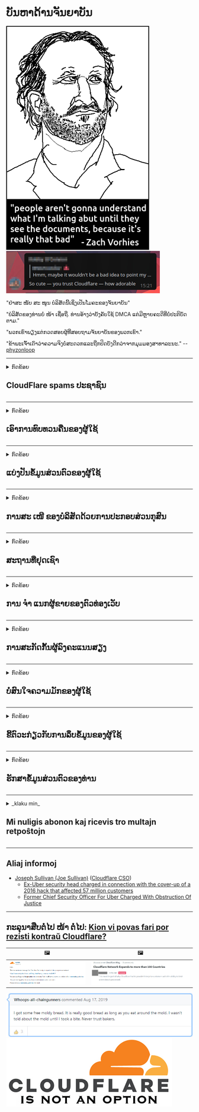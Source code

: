 # ບັນຫາດ້ານຈັນຍາບັນ

![](../image/itsreallythatbad.jpg)
![](../image/telegram/c81238387627b4bfd3dcd60f56d41626.jpg)

"ຢ່າສະ ໜັບ ສະ ໜູນ ບໍລິສັດນີ້ເຊິ່ງເປັນໂມຄະຂອງຈັນຍາບັນ"

"ບໍລິສັດຂອງທ່ານບໍ່ ໜ້າ ເຊື່ອຖື. ທ່ານອ້າງວ່າບັງຄັບໃຊ້ DMCA ແຕ່ມີຫຼາຍຄະດີທີ່ບໍ່ປະຕິບັດຕາມ."

"ພວກເຂົາພຽງແຕ່ກວດສອບຜູ້ທີ່ສອບຖາມຈັນຍາບັນຂອງພວກເຂົາ."

"ຂ້າພະເຈົ້າເດົາວ່າຄວາມຈິງບໍ່ສະດວກແລະຖືກປິດບັງດີກວ່າຈາກມຸມມອງສາທາລະນະ."  -- [phyzonloop](https://twitter.com/phyzonloop)


---


<details>
<summary>ກົດຂ້ອຍ

## CloudFlare spams ປະຊາຊົນ
</summary>


Cloudflare ກຳ ລັງສົ່ງອີເມວສະແປມໃຫ້ຜູ້ໃຊ້ທີ່ບໍ່ແມ່ນ Cloudflare.

- ສົ່ງອີເມວຫາຜູ້ຈອງທີ່ໄດ້ເລືອກເຂົ້າໃຊ້ເທົ່ານັ້ນ
- ເມື່ອຜູ້ໃຊ້ເວົ້າວ່າ "ຢຸດ", ຫຼັງຈາກນັ້ນຢຸດສົ່ງອີເມວ

ມັນງ່າຍດາຍແທ້ໆ. ແຕ່ Cloudflare ບໍ່ສົນໃຈ.
Cloudflare ກ່າວວ່າການໃຊ້ບໍລິການຂອງພວກເຂົາສາມາດຢຸດຜູ້ spammers ຫຼືຜູ້ໂຈມຕີທັງ ໝົດ.
ພວກເຮົາສາມາດຢຸດ Cloudflare ໄດ້ແນວໃດໂດຍບໍ່ຕ້ອງໃຊ້ Cloudflare?


| 🖼 | 🖼 |
| --- | --- |
| ![](../image/cfspam01.jpg) | ![](../image/cfspam03.jpg) |
| ![](../image/cfspam02.jpg) | ![](../image/cfspambrittany.jpg)<br>![](../image/cfspamtwtr.jpg) |
| ![](../image/cfspam04.jpg) | ![](../image/cfspam05.jpg) |

</details>

---

<details>
<summary>ກົດຂ້ອຍ

## ເອົາການທົບທວນຄືນຂອງຜູ້ໃຊ້
</summary>


Cloudflare censor ການທົບທວນທາງລົບ.
ຖ້າທ່ານໂພສຂໍ້ຄວາມຕ້ານ Cloudflare ໃນ Twitter, ທ່ານຈະມີໂອກາດໄດ້ຮັບ ຄຳ ຕອບຈາກພະນັກງານ Cloudflare ດ້ວຍຂໍ້ຄວາມ "ບໍ່, ມັນບໍ່ແມ່ນ".
ຖ້າທ່ານຂຽນການທົບທວນທາງລົບໃນເວັບໄຊທ໌ທົບທວນໃດກໍ່ຕາມ, ພວກເຂົາຈະພະຍາຍາມ censor ມັນ.


| 🖼 | 🖼 |
| --- | --- |
| ![](../image/cfcenrev_01.jpg)<br>![](../image/cfcenrev_02.jpg) | ![](../image/cfcenrev_03.jpg) |

</details>

---

<details>
<summary>ກົດຂ້ອຍ

## ແບ່ງປັນຂໍ້ມູນສ່ວນຕົວຂອງຜູ້ໃຊ້
</summary>


Cloudflare ມີປັນຫາລົບກວນຢ່າງໃຫຍ່ຫຼວງ.
Cloudflare ແບ່ງປັນຂໍ້ມູນສ່ວນຕົວຂອງຜູ້ທີ່ຈົ່ມກ່ຽວກັບເວັບໄຊທ໌ທີ່ເປັນເຈົ້າພາບ.
ບາງຄັ້ງພວກເຂົາຂໍໃຫ້ທ່ານໃຫ້ເອົາບັດປະ ຈຳ ຕົວຂອງທ່ານ.
ຖ້າທ່ານບໍ່ຕ້ອງການກໍ່ກວນ, ໂຈມຕີ, ດັດແປງຫຼືຂ້າ, ທ່ານຈະຢູ່ຫ່າງໄກຈາກເວັບໄຊທ໌ Cloudflared.


| 🖼 | 🖼 |
| --- | --- |
| ![](../image/cfdox_what.jpg) | ![](../image/cfdox_swat.jpg) |
| ![](../image/cfdox_kill.jpg) | ![](../image/cfdox_threat.jpg) |
| ![](../image/cfdox_dox.jpg) | ![](../image/cfdox_ex1.jpg) |
| ![](../image/cfabuseform.jpg) | ![](../image/cfdox_ex2.jpg) |

</details>

---

<details>
<summary>ກົດຂ້ອຍ

## ການສະ ເໜີ ຂອງບໍລິສັດດ້ວຍການປະກອບສ່ວນກຸສົນ
</summary>


CloudFlare ກຳ ລັງຂໍການປະກອບສ່ວນເພື່ອການກຸສົນ.
ມັນເປັນຕາຢ້ານຫລາຍທີ່ບໍລິສັດອາເມລິກາຈະຂໍຄວາມໃຈບຸນຮ່ວມກັບອົງການທີ່ບໍ່ຫວັງຜົນ ກຳ ໄລທີ່ມີສາເຫດທີ່ດີ.
ຖ້າທ່ານມັກການກີດຂວາງຄົນອື່ນຫລືເສຍເວລາຂອງຄົນອື່ນ, ທ່ານອາດຈະຕ້ອງການສັ່ງຊື້ pizza ບາງຢ່າງ ສຳ ລັບພະນັກງານ Cloudflare.


![](../image/cfdonate.jpg)

</details>

---

<details>
<summary>ກົດຂ້ອຍ

## ສະຖານທີ່ຢຸດເຊົາ
</summary>


ເຈົ້າຈະເຮັດແນວໃດຖ້າເວັບໄຊທ໌້ຂອງເຈົ້າລຸດລົງຢ່າງກະທັນຫັນ?
ມີລາຍງານວ່າ Cloudflare ກຳ ລັງລຶບການຕັ້ງຄ່າຫລືຢຸດບໍລິການຂອງຜູ້ໃຊ້ໂດຍບໍ່ມີການແຈ້ງເຕືອນໃດໆ, ຢ່າງງຽບໆ.
ພວກເຮົາແນະ ນຳ ໃຫ້ທ່ານຊອກຫາຜູ້ໃຫ້ບໍລິການທີ່ດີກວ່າ.

![](../image/cftmnt.jpg)

</details>

---

<details>
<summary>ກົດຂ້ອຍ

## ການ ຈຳ ແນກຜູ້ຂາຍຂອງຕົວທ່ອງເວັບ
</summary>


CloudFlare ໃຫ້ການຮັກສາບຸລິມະສິດແກ່ຜູ້ທີ່ໃຊ້ Firefox ໃນຂະນະທີ່ໃຫ້ການຮັກສາ hostile ກັບຜູ້ໃຊ້ທີ່ບໍ່ແມ່ນ Tor-Browser ຜ່ານ Tor.
ຜູ້ໃຊ້ Tor ຂອງຜູ້ທີ່ປະຕິເສດຢ່າງຖືກຕ້ອງທີ່ຈະໃຊ້ javascript ທີ່ບໍ່ແມ່ນຟຣີກໍ່ໄດ້ຮັບການປິ່ນປົວທີ່ເປັນສັດຕູ.
ຄວາມບໍ່ສະ ເໝີ ພາບໃນການເຂົ້າເຖິງນີ້ແມ່ນການລ່ວງລະເມີດຄວາມເປັນກາງຂອງເຄືອຂ່າຍແລະການສວຍໃຊ້ ອຳ ນາດ.

![](../image/browdifftbcx.gif)

- ຊ້າຍ: Tor Browser, ຂວາ: Chrome. ທີ່ຢູ່ IP ດຽວກັນ.

![](../image/browserdiff.jpg)

- ຊ້າຍ: Tor Browser Javascript ພິການ, ຄຸກກີເປີດໃຊ້ງານ
- ສິດ: Chrome Javascript ເປີດໃຊ້ງານ, ຄຸກກີຖືກພິການ

![](../image/cfsiryoublocked.jpg)

- QuteBrowser (ໂປຣແກຣມທ່ອງເວັບນ້ອຍໆ) ໂດຍບໍ່ຕ້ອງໃຊ້ Tor (Clearnet IP)

| ***Browser*** | ***ເຂົ້າເຖິງການຮັກສາ*** |
| --- | --- |
| Tor Browser (ເປີດໃຊ້ Javascript) | ການເຂົ້າເຖິງອະນຸຍາດ |
| Firefox (ເປີດໃຊ້ Javascript) | ການເຂົ້າເຖິງທີ່ເຊື່ອມໂຊມ |
| Chromium (ເປີດໃຊ້ Javascript) | ການເຂົ້າເຖິງທີ່ເຊື່ອມໂຊມ |
| Chromium or Firefox (Javascript ຖືກປິດໃຊ້ງານ) | ປະ​ຕິ​ເສດ​ການ​ເຂົ້າ​ເຖິງ |
| Chromium or Firefox (ຄຸກກີຖືກພິການ) | ປະ​ຕິ​ເສດ​ການ​ເຂົ້າ​ເຖິງ |
| QuteBrowser | ປະ​ຕິ​ເສດ​ການ​ເຂົ້າ​ເຖິງ |
| lynx | ປະ​ຕິ​ເສດ​ການ​ເຂົ້າ​ເຖິງ |
| w3m | ປະ​ຕິ​ເສດ​ການ​ເຂົ້າ​ເຖິງ |
| wget | ປະ​ຕິ​ເສດ​ການ​ເຂົ້າ​ເຖິງ |


ເປັນຫຍັງບໍ່ໃຊ້ປຸ່ມ Audio ເພື່ອແກ້ໄຂສິ່ງທ້າທາຍທີ່ງ່າຍ?

ແມ່ນແລ້ວ, ມັນມີປຸ່ມສຽງ, ແຕ່ມັນຈະບໍ່ເຮັດວຽກກັບ Tor ຕະຫຼອດເວລາ.
ທ່ານຈະໄດ້ຮັບຂໍ້ຄວາມນີ້ເມື່ອທ່ານກົດມັນ:

```
ລອງ ໃໝ່ ພາຍຫຼັງ
ຄອມພິວເຕີຫລືເຄືອຂ່າຍຂອງທ່ານອາດຈະຖືກສົ່ງແບບສອບຖາມແບບອັດຕະໂນມັດ.
ເພື່ອປົກປ້ອງຜູ້ໃຊ້ຂອງພວກເຮົາ, ພວກເຮົາບໍ່ສາມາດ ດຳ ເນີນການ ຄຳ ຮ້ອງຂໍຂອງທ່ານດຽວນີ້.
ສຳ ລັບລາຍລະອຽດເພີ່ມເຕີມເຂົ້າເບິ່ງ ໜ້າ ຊ່ວຍເຫຼືອຂອງພວກເຮົາ
```

</details>

---

<details>
<summary>ກົດຂ້ອຍ

## ການສະກັດກັ້ນຜູ້ລົງຄະແນນສຽງ
</summary>


ຜູ້ມີສິດເລືອກຕັ້ງໃນລັດຕ່າງໆຂອງສະຫະລັດອາເມລິກາລົງທະບຽນລົງຄະແນນສຽງໃນທີ່ສຸດຜ່ານເວບໄຊທ໌ຂອງເລຂາທິການລັດຢູ່ໃນລັດທີ່ຢູ່ອາໄສຂອງພວກເຂົາ.
ຫ້ອງການເລຂານຸການຂອງລັດທີ່ຄວບຄຸມໂດຍພັກ Republican ເຂົ້າຮ່ວມໃນການສະກັດກັ້ນຜູ້ລົງຄະແນນສຽງໂດຍການສົ່ງຕໍ່ເວັບໄຊທ໌ຂອງເລຂາທິການລັດຜ່ານ Cloudflare.
ການປະຕິບັດຕໍ່ຜູ້ໃຊ້ Torfl ຂອງ hostile ຂອງ Cloudflare, ຕຳ ແໜ່ງ MITM ຂອງມັນເປັນຈຸດສູນກາງທົ່ວໂລກຂອງການເຝົ້າລະວັງ, ແລະບົດບາດທີ່ເສີຍຫາຍຂອງມັນໂດຍລວມເຮັດໃຫ້ຜູ້ມີສິດເລືອກຕັ້ງມີຄວາມລັງເລໃຈທີ່ຈະລົງທະບຽນ.
ເສລີພາບໂດຍສະເພາະມີແນວໂນ້ມທີ່ຈະຮັບເອົາຄວາມເປັນສ່ວນຕົວ.
ແບບຟອມລົງທະບຽນຜູ້ລົງຄະແນນສຽງລວບລວມຂໍ້ມູນທີ່ລະອຽດກ່ຽວກັບການຢັ່ງຫາງສຽງທາງດ້ານການເມືອງຂອງຜູ້ລົງຄະແນນ, ທີ່ຢູ່ທາງດ້ານຮ່າງກາຍສ່ວນຕົວ, ເລກປະກັນສັງຄົມແລະວັນເດືອນປີເກີດ.
ລັດສ່ວນໃຫຍ່ພຽງແຕ່ສ້າງຂໍ້ມູນຍ່ອຍນັ້ນອອກສູ່ສາທາລະນະ, ແຕ່ Cloudflare ເຫັນຂໍ້ມູນທັງ ໝົດ ນັ້ນເມື່ອມີຄົນລົງທະບຽນ.

ໃຫ້ສັງເກດວ່າການລົງທະບຽນເຈ້ຍບໍ່ຫລີກລ້ຽງ Cloudflare ເພາະວ່າພະນັກງານລັດຖະກອນພະນັກງານເຂົ້າຂໍ້ມູນລັດຖະບານອາດຈະໃຊ້ເວບໄຊທ໌ Cloudflare ເພື່ອປ້ອນຂໍ້ມູນ.

| 🖼 | 🖼 |
| --- | --- |
| ![](../image/cfvotm_01.jpg) | ![](../image/cfvotm_02.jpg) |

- Change.org ແມ່ນເວັບໄຊທ໌ທີ່ມີຊື່ສຽງ ສຳ ລັບການລວບລວມຄະແນນສຽງແລະ ດຳ ເນີນການ.
“ປະຊາຊົນຢູ່ທຸກແຫ່ງຫົນ ກຳ ລັງເລີ່ມຕົ້ນຂະບວນການ, ປຸກລະດົມຜູ້ສະ ໜັບ ສະ ໜູນ, ແລະເຮັດວຽກຮ່ວມກັບຜູ້ຕັດສິນໃຈຂັບເຄື່ອນການແກ້ໄຂບັນຫາ.”
ແຕ່ໂຊກບໍ່ດີ, ຫຼາຍໆຄົນບໍ່ສາມາດເບິ່ງ change.org ໄດ້ທັງ ໝົດ ຍ້ອນການກັ່ນຕອງຂອງ Cloudflare.
ພວກເຂົາຖືກກີດຂວາງບໍ່ໃຫ້ເຊັນໃບຮ້ອງຟ້ອງ, ດັ່ງນັ້ນຈຶ່ງຍົກເວັ້ນພວກເຂົາຈາກຂະບວນການປະຊາທິປະໄຕ.
ການ ນຳ ໃຊ້ແພລະຕະຟອມອື່ນທີ່ບໍ່ມີຮູບແບບອື່ນເຊັ່ນ OpenPetition ຊ່ວຍແກ້ໄຂບັນຫາ.

| 🖼 | 🖼 |
| --- | --- |
| ![](../image/changeorgasn.jpg) | ![](../image/changeorgtor.jpg) |

- "Athenian Project" ຂອງ Cloudflare ໃຫ້ການປົກປ້ອງລະດັບວິສາຫະກິດໂດຍບໍ່ເສຍຄ່າຕໍ່ເວບໄຊທ໌ການເລືອກຕັ້ງຂອງລັດແລະທ້ອງຖິ່ນ.
ພວກເຂົາເຈົ້າກ່າວວ່າ "ຜູ້ມີສິດເລືອກຕັ້ງຂອງພວກເຂົາສາມາດເຂົ້າເບິ່ງຂໍ້ມູນການເລືອກຕັ້ງແລະການລົງທະບຽນຜູ້ລົງຄະແນນສຽງ" ແຕ່ວ່ານີ້ແມ່ນການຂີ້ຕົວະເພາະວ່າປະຊາຊົນຫຼາຍຄົນບໍ່ສາມາດເຂົ້າເບິ່ງເວັບໄຊທ໌້ໄດ້ເລີຍ.

</details>

---

<details>
<summary>ກົດຂ້ອຍ

## ບໍ່ສົນໃຈຄວາມມັກຂອງຜູ້ໃຊ້
</summary>


ຖ້າທ່ານເລືອກອອກຈາກບາງສິ່ງບາງຢ່າງ, ທ່ານຄາດຫວັງວ່າທ່ານຈະບໍ່ໄດ້ຮັບອີເມວກ່ຽວກັບມັນ.
Cloudflare ບໍ່ສົນໃຈຄວາມມັກຂອງຜູ້ໃຊ້ແລະແບ່ງປັນຂໍ້ມູນກັບບໍລິສັດຂອງພາກສ່ວນທີສາມໂດຍບໍ່ໄດ້ຮັບຄວາມເຫັນດີຈາກລູກຄ້າ.
ຖ້າທ່ານ ກຳ ລັງໃຊ້ແຜນການຟຣີຂອງພວກເຂົາ, ບາງຄັ້ງພວກເຂົາສົ່ງອີເມວຫາທ່ານທີ່ຮ້ອງຂໍໃຫ້ຊື້ການສະ ໝັກ ເປັນລາຍເດືອນ.

![](../image/cfviopl_tp.jpg)

</details>

---

<details>
<summary>ກົດຂ້ອຍ

## ຂີ້ຕົວະກ່ຽວກັບການລຶບຂໍ້ມູນຂອງຜູ້ໃຊ້
</summary>


ອີງຕາມບລັອກຂອງລູກຄ້າທີ່ໃຊ້ cloudflare ນີ້, Cloudflare ກຳ ລັງນອນຢູ່ໃນການລຶບບັນຊີ.
ດຽວນີ້, ມີຫລາຍບໍລິສັດເກັບຮັກສາຂໍ້ມູນຂອງທ່ານຫຼັງຈາກທີ່ທ່ານໄດ້ປິດຫລືລຶບບັນຊີຂອງທ່ານແລ້ວ.
ບໍລິສັດທີ່ດີສ່ວນໃຫຍ່ເວົ້າກ່ຽວກັບມັນຢູ່ໃນນະໂຍບາຍຄວາມເປັນສ່ວນຕົວຂອງພວກເຂົາ.
Cloudflare? ບໍ່.

```
2019-08-05 CloudFlare ໄດ້ສົ່ງການຢືນຢັນໃຫ້ຂ້ອຍວ່າພວກເຂົາໄດ້ລຶບບັນຊີຂອງຂ້ອຍອອກ.
2019-10-02 ຂ້ອຍໄດ້ຮັບອີເມວຈາກ CloudFlare "ເພາະວ່າຂ້ອຍເປັນລູກຄ້າ"
```

Cloudflare ບໍ່ຮູ້ກ່ຽວກັບ ຄຳ ວ່າ "ເອົາອອກ".
ຖ້າມັນຖືກເອົາອອກແທ້ໆ, ເປັນຫຍັງລູກຄ້າເກົ່າຄົນນີ້ຈຶ່ງມີອີເມວ?
ທ່ານຍັງໄດ້ກ່າວເຖິງນະໂຍບາຍຄວາມເປັນສ່ວນຕົວຂອງ Cloudflare ບໍ່ໄດ້ກ່າວເຖິງມັນ.

```
ນະໂຍບາຍຄວາມເປັນສ່ວນຕົວ ໃໝ່ ຂອງພວກເຂົາບໍ່ໄດ້ກ່າວເຖິງການເກັບຂໍ້ມູນເປັນເວລາ ໜຶ່ງ ປີ.
```

![](../image/cfviopl_notdel.jpg)

ທ່ານສາມາດໄວ້ໃຈ Cloudflare ໄດ້ແນວໃດຖ້ານະໂຍບາຍຄວາມເປັນສ່ວນຕົວຂອງພວກເຂົາແມ່ນ LIE?

</details>

---

<details>
<summary>ກົດຂ້ອຍ

## ຮັກສາຂໍ້ມູນສ່ວນຕົວຂອງທ່ານ
</summary>


ການລຶບບັນຊີ Cloudflare ແມ່ນລະດັບທີ່ຍາກ.

```
ຍື່ນປີ້ສະ ໜັບ ສະ ໜູນ ໂດຍໃຊ້ປະເພດ "ບັນຊີ",
ແລະຮ້ອງຂໍການລຶບບັນຊີຢູ່ໃນ ໜ່ວຍ ຂໍ້ຄວາມ.
ທ່ານຕ້ອງບໍ່ມີໂດເມນຫລືບັດເຄດິດຕິດຢູ່ໃນບັນຊີຂອງທ່ານກ່ອນທີ່ຈະຂໍລຶບ.
```

ທ່ານຈະໄດ້ຮັບອີເມວຢືນຢັນນີ້.

![](../image/cf_deleteandkeep.jpg)

"ພວກເຮົາໄດ້ເລີ່ມ ດຳ ເນີນການ ຄຳ ຮ້ອງຂໍການລຶບຂອງທ່ານແລ້ວ" ແຕ່ "ພວກເຮົາຈະສືບຕໍ່ເກັບຮັກສາຂໍ້ມູນສ່ວນຕົວຂອງທ່ານ".

ທ່ານສາມາດ "ໄວ້ວາງໃຈ" ນີ້ໄດ້ບໍ?

</details>

---

<details>
<summary>_klaku min_

## Mi nuligis abonon kaj ricevis tro multajn retpoŝtojn
</summary>


La uzanto nuligis sian 'Cloudflare stream' abonon kaj li ricevas retpoŝtajn memorigilojn ĉiutage por rememorigi lin pri nuligita abono.
Ne estas malaprobita butono. Kiel vi ĉesas ĉi tiun frenezon?

![](../image/barrageemailcancelsubscription.jpg)

Cloudflare diris al ĉi tiu uzanto kontakti subtenteamo kaj peti ĉiujn viajn enhavojn forigi.

- [t](https://web.archive.org/web/20210412165334/https://twitter.com/JohnHaldson/status/1381651569247088650)

</details>

---

## Aliaj informoj

- [Joseph Sullivan (Joe Sullivan)](../cloudflare_inc/cloudflare_members.md) ([Cloudflare CSO](https://twitter.com/eastdakota/status/1296522269313785862))
  - [Ex-Uber security head charged in connection with the cover-up of a 2016 hack that affected 57 million customers](https://www.businessinsider.com/uber-data-hack-security-head-joe-sullivan-charged-cover-up-2020-8)
  - [Former Chief Security Officer For Uber Charged With Obstruction Of Justice](https://www.justice.gov/usao-ndca/pr/former-chief-security-officer-uber-charged-obstruction-justice)


---

## ກະລຸນາສືບຕໍ່ໄປ ໜ້າ ຕໍ່ໄປ:   [Kion vi povas fari por rezisti kontraŭ Cloudflare?](lo.action.md)

|  🖼  |  🖼 |
| --- | --- |
| ![](../image/cfcommunity_ban.jpg) | ![](../image/censor_cloudflare_blogcomment.jpg) |

![](../image/freemoldybread.jpg)
![](../image/cfisnotanoption.jpg)
